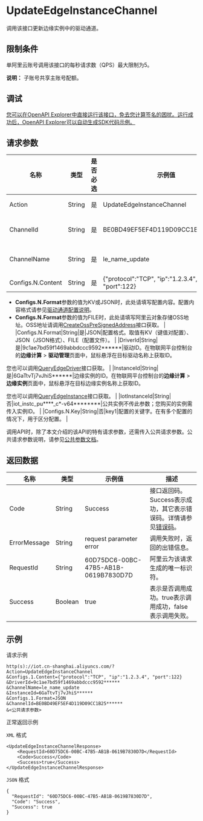 # UpdateEdgeInstanceChannel

调用该接口更新边缘实例中的驱动通道。

## 限制条件

单阿里云账号调用该接口的每秒请求数（QPS）最大限制为5。

**说明：** 子账号共享主账号配额。

## 调试

[您可以在OpenAPI Explorer中直接运行该接口，免去您计算签名的困扰。运行成功后，OpenAPI Explorer可以自动生成SDK代码示例。](https://api.aliyun.com/#product=Iot&api=UpdateEdgeInstanceChannel&type=RPC&version=2018-01-20)

## 请求参数

|名称|类型|是否必选|示例值|描述|
|--|--|----|---|--|
|Action|String|是|UpdateEdgeInstanceChannel|系统规定参数。取值：UpdateEdgeInstanceChannel。 |
|ChannelId|String|是|BE0BD49EF5EF4D119D09CC1B25\*\*\*\*\*\*|驱动通道ID。调用[QueryEdgeInstanceChannel](~~162253~~)接口获取。 |
|ChannelName|String|是|le\_name\_update|驱动通道名称。支持中文、英文大小写字母、数字和下划线（\_），长度限制1~30个字符。 |
|Configs.N.Content|String|是|\{"protocol":"TCP", "ip":"1.2.3.4", "port":122\}|配置内容。

 -   **Configs.N.Format**参数的值为KV或JSON时，此处请填写配置内容。配置内容格式请参见[驱动通道配置说明](~~172321~~)。
-   **Configs.N.Format**参数的值为FILE时，此处请填写阿里云对象存储OSS地址。OSS地址请调用[CreateOssPreSignedAddress](~~155858~~)接口获取。 |
|Configs.N.Format|String|是|JSON|配置格式。取值有KV（键值对配置）、JSON（JSON格式）、FILE（配置文件）。 |
|DriverId|String|是|9c1ae7bd59f1469abbdccc9592\*\*\*\*\*\*|驱动ID。在物联网平台控制台的**边缘计算** \> **驱动管理**页面中，鼠标悬浮在目标驱动名称上获取ID。

 您也可以调用[QueryEdgeDriver](~~155776~~)接口获取。 |
|InstanceId|String|是|6GaTtvTj7vJhiS\*\*\*\*\*\*|边缘实例的ID。在物联网平台控制台的**边缘计算** \> **边缘实例**页面中，鼠标悬浮在目标边缘实例名称上获取ID。

 您也可以调用[QueryEdgeInstance](~~135214~~)接口获取。 |
|IotInstanceId|String|否|iot\_instc\_pu\*\*\*\*\_c\*-v64\*\*\*\*\*\*\*\*|公共实例不传此参数；您购买的实例需传入实例ID。 |
|Configs.N.Key|String|否|key1|配置的关键字。在有多个配置的情况下，用于区分配置。 |

调用API时，除了本文介绍的该API的特有请求参数，还需传入公共请求参数。公共请求参数说明，请参见[公共参数文档](~~135196~~)。

## 返回数据

|名称|类型|示例值|描述|
|--|--|---|--|
|Code|String|Success|接口返回码。Success表示成功，其它表示错误码。详情请参见[错误码](~~135200~~)。 |
|ErrorMessage|String|request parameter error|调用失败时，返回的出错信息。 |
|RequestId|String|60D75DC6-00BC-47B5-AB1B-0619B7830D7D|阿里云为该请求生成的唯一标识符。 |
|Success|Boolean|true|表示是否调用成功。true表示调用成功，false表示调用失败。 |

## 示例

请求示例

```
http(s)://iot.cn-shanghai.aliyuncs.com/?Action=UpdateEdgeInstanceChannel
&Configs.1.Content={"protocol":"TCP", "ip":"1.2.3.4", "port":122}
&DriverId=9c1ae7bd59f1469abbdccc9592******
&ChannelName=le_name_update
&InstanceId=6GaTtvTj7vJhiS******
&Configs.1.Format=JSON
&ChannelId=BE0BD49EF5EF4D119D09CC1B25******
&<公共请求参数>
```

正常返回示例

`XML` 格式

```
<UpdateEdgeInstanceChannelResponse>
    <RequestId>60D75DC6-00BC-47B5-AB1B-0619B7830D7D</RequestId>
    <Code>Success</Code>
    <Success>true</Success>
</UpdateEdgeInstanceChannelResponse>
```

`JSON` 格式

```
{
  "RequestId": "60D75DC6-00BC-47B5-AB1B-0619B7830D7D",
  "Code": "Success",
  "Success": true
}
```

